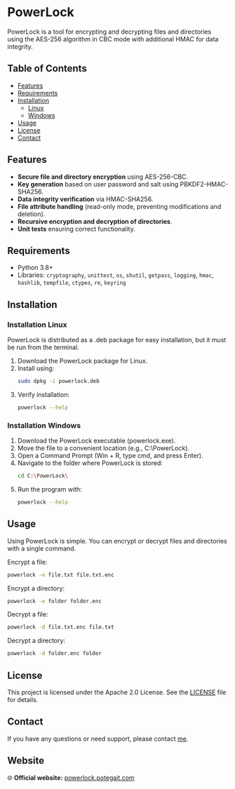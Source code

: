# PowerLock

PowerLock is a tool for encrypting and decrypting files and directories using the AES-256 algorithm in CBC mode with additional HMAC for data integrity.

## Table of Contents
- [Features](#features)
- [Requirements](#requirements)
- [Installation](#installation)
  - [Linux](#installation-linux)
  - [Windows](#installation-windows)
- [Usage](#usage)
- [License](#license)
- [Contact](#contact)

## Features
- **Secure file and directory encryption** using AES-256-CBC.
- **Key generation** based on user password and salt using PBKDF2-HMAC-SHA256.
- **Data integrity verification** via HMAC-SHA256.
- **File attribute handling** (read-only mode, preventing modifications and deletion).
- **Recursive encryption and decryption of directories**.
- **Unit tests** ensuring correct functionality.

## Requirements
- Python 3.8+
- Libraries: `cryptography`, `unittest`, `os`, `shutil`, `getpass`, `logging`, `hmac`, `hashlib`, `tempfile`, `ctypes`, `re`, `keyring`

## Installation

### Installation Linux
PowerLock is distributed as a .deb package for easy installation, but it must be run from the terminal.

1. Download the PowerLock package for Linux. 
2. Install using:
   ```sh
   sudo dpkg -i powerlock.deb
   ```
3. Verify installation:
   ```sh
   powerlock --help
   ```

### Installation Windows
1. Download the PowerLock executable (powerlock.exe).
2. Move the file to a convenient location (e.g., C:\PowerLock).
3. Open a Command Prompt (Win + R, type cmd, and press Enter).
4. Navigate to the folder where PowerLock is stored:
   ```sh
   cd C:\PowerLock\
   ```
5. Run the program with:
   ```sh
   powerlock --help
   ```

## Usage
Using PowerLock is simple. You can encrypt or decrypt files and directories with a single command.

Encrypt a file:
   ```sh
   powerlock -e file.txt file.txt.enc
   ```
Encrypt a directory:
   ```sh
   powerlock -e folder folder.enc
   ```
Decrypt a file:
   ```sh
   powerlock -d file.txt.enc file.txt
   ```
Decrypt a directory:
   ```sh
   powerlock -d folder.enc folder
   ```

## License
This project is licensed under the Apache 2.0 License. See the [LICENSE](LICENSE) file for details.

## Contact
If you have any questions or need support, please contact [me](mailto:potegagreg@gmail.com).

## Website
🌐 **Official website:** [powerlock.potegait.com](https://powerlock.potegait.com)

